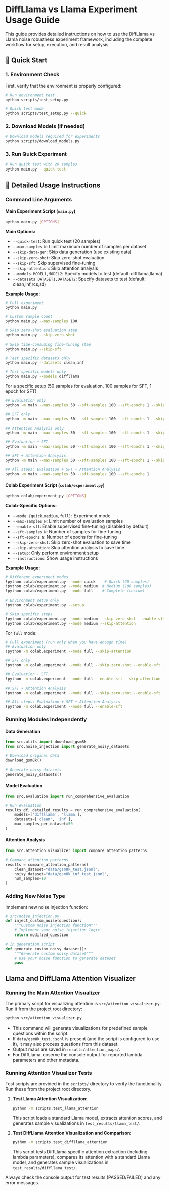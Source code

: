 # DiffLlama vs Llama Experiment Usage Guide

This guide provides detailed instructions on how to use the DiffLlama vs Llama noise robustness experiment framework, including the complete workflow for setup, execution, and result analysis.

## 🎯 Quick Start

### 1. Environment Check

First, verify that the environment is properly configured:

```bash
# Run environment test
python scripts/test_setup.py

# Quick test mode
python scripts/test_setup.py --quick
```

### 2. Download Models (if needed)

```bash
# Download models required for experiments
python scripts/download_models.py
```

### 3. Run Quick Experiment

```bash
# Run quick test with 20 samples
python main.py --quick-test
```

## 🔧 Detailed Usage Instructions

### Command Line Arguments

#### Main Experiment Script (`main.py`)

```bash
python main.py [OPTIONS]
```

**Main Options:**

- `--quick-test`: Run quick test (20 samples)
- `--max-samples N`: Limit maximum number of samples per dataset
- `--skip-data-gen`: Skip data generation (use existing data)
- `--skip-zero-shot`: Skip zero-shot evaluation
- `--skip-sft`: Skip supervised fine-tuning
- `--skip-attention`: Skip attention analysis
- `--models MODEL1,MODEL2`: Specify models to test (default: diffllama,llama)
- `--datasets DATASET1,DATASET2`: Specify datasets to test (default: clean,inf,rcs,sd)

**Example Usage:**

```bash
# Full experiment
python main.py

# Custom sample count
python main.py --max-samples 100

# Skip zero-shot evaluation step
python main.py --skip-zero-shot

# Skip time-consuming fine-tuning step
python main.py --skip-sft

# Test specific datasets only
python main.py --datasets clean,inf

# Test specific models only
python main.py --models diffllama
```

For a specific setup (50 samples for evaluation, 100 samples for SFT, 1 epoch for SFT)

```bash
## Evaluation only
python -m main --max-samples 50 --sft-samples 100 --sft-epochs 1 --skip-sft --skip-attention

## SFT only
python -m main --max-samples 50 --sft-samples 100 --sft-epochs 1 --skip-zero-shot --skip-attention

## Attention Analysis only
python -m main --max-samples 50 --sft-samples 100 --sft-epochs 1 --skip-sft --skip-zero-shot

## Evaluation + SFT
python -m main --max-samples 50 --sft-samples 100 --sft-epochs 1 --skip-attention

## SFT + Attention Analysis
python -m main --max-samples 50 --sft-samples 100 --sft-epochs 1 --skip-zero-shot

## All steps: Evaluation + SFT + Attention Analysis
python -m main --max-samples 50 --sft-samples 100 --sft-epochs 1
```

#### Colab Experiment Script (`colab/experiment.py`)

```bash
python colab/experiment.py [OPTIONS]
```

**Colab-Specific Options:**

- `--mode {quick,medium,full}`: Experiment mode
- `--max-samples N`: Limit number of evaluation samples
- `--enable-sft`: Enable supervised fine-tuning (disabled by default)
- `--sft-samples N`: Number of samples for fine-tuning
- `--sft-epochs N`: Number of epochs for fine-tuning
- `--skip-zero-shot`: Skip zero-shot evaluation to save time
- `--skip-attention`: Skip attention analysis to save time
- `--setup`: Only perform environment setup
- `--instructions`: Show usage instructions

**Example Usage:**

```bash
# Different experiment modes
!python colab/experiment.py --mode quick    # Quick (20 samples)
!python colab/experiment.py --mode medium  # Medium (100 samples)  
!python colab/experiment.py --mode full    # Complete (custom)

# Environment setup only
!python colab/experiment.py --setup

# Skip specific steps
!python colab/experiment.py --mode medium --skip-zero-shot --enable-sft
!python colab/experiment.py --mode medium --skip-attention
```

For `full` mode:

```bash
# Full experiment (run only when you have enough time)
## Evaluation only
!python -m colab.experiment --mode full --skip-attention

## SFT only
!python -m colab.experiment --mode full --skip-zero-shot --enable-sft --skip-attention

## Evaluation + SFT
!python -m colab.experiment --mode full --enable-sft --skip-attention

## SFT + Attention Analysis
!python -m colab.experiment --mode full --skip-zero-shot --enable-sft

## All steps: Evaluation + SFT + Attention Analysis
!python -m colab.experiment --mode full --enable-sft
```

### Running Modules Independently

#### Data Generation

```python
from src.utils import download_gsm8k
from src.noise_injection import generate_noisy_datasets

# Download original data
download_gsm8k()

# Generate noisy datasets
generate_noisy_datasets()
```

#### Model Evaluation

```python
from src.evaluation import run_comprehensive_evaluation

# Run evaluation
results_df, detailed_results = run_comprehensive_evaluation(
    models=['diffllama', 'llama'],
    datasets=['clean', 'inf'],
    max_samples_per_dataset=50
)
```

#### Attention Analysis

```python
from src.attention_visualizer import compare_attention_patterns

# Compare attention patterns
results = compare_attention_patterns(
    clean_dataset="data/gsm8k_test.jsonl",
    noisy_dataset="data/gsm8k_inf_test.jsonl",
    num_samples=10
)
```

### Adding New Noise Type

Implement new noise injection function:

```python
# src/noise_injection.py
def inject_custom_noise(question):
    """Custom noise injection function"""
    # Implement your noise injection logic
    return modified_question

# In generation script
def generate_custom_noisy_dataset():
    """Generate custom noisy dataset"""
    # Use your noise function to generate dataset
    pass
```

## Llama and DiffLlama Attention Visualizer

### Running the Main Attention Visualizer

The primary script for visualizing attention is `src/attention_visualizer.py`. Run it from the project root directory:

```bash
python src/attention_visualizer.py
```

-   This command will generate visualizations for predefined sample questions within the script.
-   If `data/gsm8k_test.jsonl` is present (and the script is configured to use it), it may also process questions from this dataset.
-   Output maps are saved in `results/attention_maps/`.
-   For DiffLlama, observe the console output for reported lambda parameters and other metadata.

### Running Attention Visualizer Tests

Test scripts are provided in the `scripts/` directory to verify the functionality. Run these from the project root directory.

1.  **Test Llama Attention Visualization:**
    ```bash
    python -m scripts.test_llama_attention
    ```
    This script loads a standard Llama model, extracts attention scores, and generates sample visualizations in `test_results/llama_test/`.

2.  **Test DiffLlama Attention Visualization and Comparison:**
    ```bash
    python -m scripts.test_diffllama_attention
    ```
    This script tests DiffLlama specific attention extraction (including lambda parameters), compares its attention with a standard Llama model, and generates sample visualizations in `test_results/diffllama_test/`.

Always check the console output for test results (PASSED/FAILED) and any error messages.